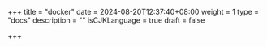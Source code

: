 +++
title = "docker"
date = 2024-08-20T12:37:40+08:00
weight = 1
type = "docs"
description = ""
isCJKLanguage = true
draft = false

+++

